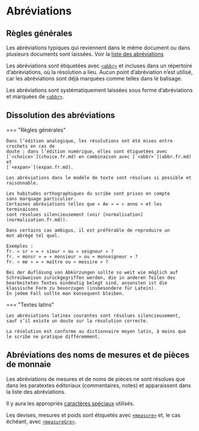 # Abréviations

## Règles générales

Les abréviations typiques qui reviennent dans le même document ou dans plusieurs
documents sont laissées. Voir la [liste des abréviations](abbreviation-list.fr.md)

Les abréviations sont étiquetées avec [`<abbr>`](abbr.fr.md) et incluses dans
un répertoire d’abréviations, où la résolution a lieu.
Aucun point d’abréviation n’est utilisé, car les abréviations sont déjà marquées 
comme telles dans le balisage.

Les abréviations sont systématiquement laissées sous forme d’abréviations et
marquées de [`<abbr>`](abbr.fr.md).

## Dissolution des abréviations

=== "Règles générales"

    Dans l’édition analogique, les résolutions ont été mises entre crochets en cas de
    doute ; dans l’édition numérique, elles sont étiquetées avec
    [`<choice>`](choice.fr.md) en combinaison avec [`<abbr>`](abbr.fr.md) et
    [`<expan>`](expan.fr.md).
    
    Les abréviations dans le modèle de texte sont résolues si possible et raisonnable.

    Les habitudes orthographiques du scribe sont prises en compte
    sans marquage particulier.
    Certaines abréviations telles que « Ao » = « anno » et les terminaisons
    sont résolues silencieusement (voir [normalisation](normalization.fr.md)).
    
    Dans certains cas ambigus, il est préférable de reproduire un
    mot abrégé tel quel.

    Exemples :  
    fr. « sr » = « sieur » ou « seigneur » ?  
    fr. « monsr » = « monsieur » ou « monseigneur » ?  
    fr. « me » = « maître ou « messire » ?

    Bei der Auflösung von Abkürzungen sollte so weit wie möglich auf
    Schreibweisen zurückgegriffen werden, die in anderen Teilen des
    bearbeiteten Textes eindeutig belegt sind, ansonsten ist die
    klassische Form zu bevorzugen (insbesondere für Latein).
    In jedem Fall sollte man konsequent bleiben.

=== "Textes latins"

    Les abréviations latines courantes sont résolues silencieusement,
    sauf s’il existe un doute sur la résolution correcte.

    La résolution est conforme au dictionnaire moyen latin, à moins que
    le scribe ne pratique différemment.

## Abréviations des noms de mesures et de pièces de monnaie

Les abréviations de mesures et de noms de pièces ne sont résolues que dans
les paratextes éditoriaux (commentaires, notes) et apparaissent dans la
liste des abréviations.

Il y aura les appropriés [caractères spéciaux](special.fr.md) utilisés.

Les devises, mesures et poids sont étiquetés avec [`<measure>`](measure.fr.md)
et, le cas échéant, avec [`<measureGrp>`](measureGrp.fr.md).
